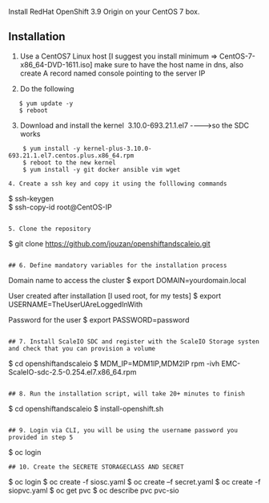 Install RedHat OpenShift 3.9 Origin on your CentOS 7 box.

## Installation

1. Use a CentOS7 Linux host [I suggest you install minimum => CentOS-7-x86_64-DVD-1611.iso]
   make sure to have the host name in dns, also create  A record named console pointing to the server IP 
   
2. Do the following
```
   $ yum update -y      
   $ reboot   
```
   
3. Download and install the kernel  3.10.0-693.21.1.el7 ---->so the SDC works
```
    $ yum install -y kernel-plus-3.10.0-693.21.1.el7.centos.plus.x86_64.rpm 
    $ reboot to the new kernel
    $ yum install -y git docker ansible vim wget

4. Create a ssh key and copy it using the folllowing commands
```
   $ ssh-keygen    
   $ ssh-copy-id root@CentOS-IP
```

5. Clone the repository 
```
   $ git clone  https://github.com/jouzan/openshiftandscaleio.git
```

## 6. Define mandatory variables for the installation process
```
Domain name to access the cluster
$ export DOMAIN=yourdomain.local 

User created after installation [I used root, for my tests]
$ export USERNAME=TheUserUAreLoggedInWith      

Password for the user
$ export PASSWORD=password
```

## 7. Install ScaleIO SDC and register with the ScaleIO Storage systen and check that you can provision a volume
```
   $ cd openshiftandscaleio
   $ MDM_IP=MDM1IP,MDM2IP rpm -ivh EMC-ScaleIO-sdc-2.5-0.254.el7.x86_64.rpm
```

## 8. Run the installation script, will take 20+ minutes to finish
```
   $ cd openshiftandscaleio 
   $ install-openshift.sh
```

## 9. Login via CLI, you will be using the username password you provided in step 5
```
   $ oc login
```
## 10. Create the SECRETE STORAGECLASS AND SECRET 
```
   $ oc login
   $ oc create -f siosc.yaml
   $ oc create –f secret.yaml
   $ oc create -f siopvc.yaml
   $ oc get pvc
   $ oc describe pvc pvc-sio
```



   
   
